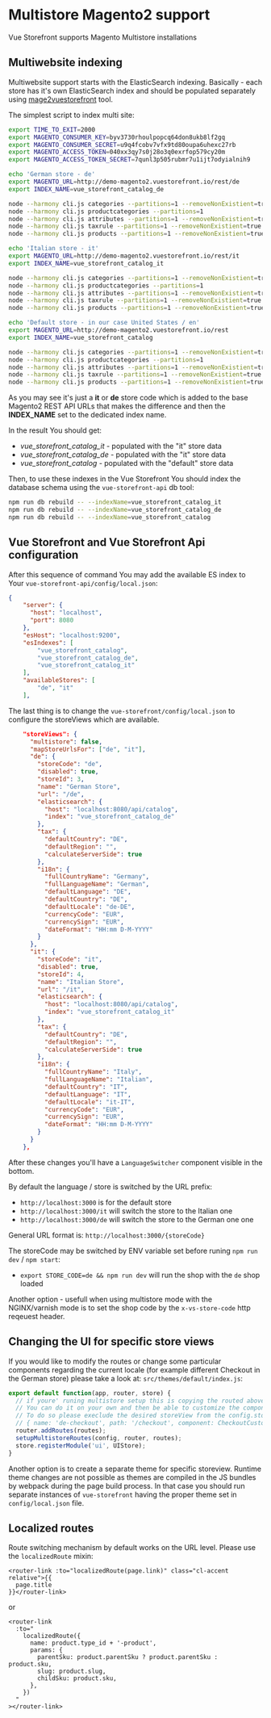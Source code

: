 # Multistore Magento2 support

Vue Storefront supports Magento Multistore installations

## Multiwebsite indexing

Multiwebsite support starts with the ElasticSearch indexing. Basically - each store has it's own ElasticSearch index and should be populated separately using [mage2vuestorefront](https://github.com/DivanteLtd/mage2vuestorefront) tool.

The simplest script to index multi site:

```bash
export TIME_TO_EXIT=2000
export MAGENTO_CONSUMER_KEY=byv3730rhoulpopcq64don8ukb8lf2gq
export MAGENTO_CONSUMER_SECRET=u9q4fcobv7vfx9td80oupa6uhexc27rb
export MAGENTO_ACCESS_TOKEN=040xx3qy7s0j28o3q0exrfop579cy20m
export MAGENTO_ACCESS_TOKEN_SECRET=7qunl3p505rubmr7u1ijt7odyialnih9

echo 'German store - de'
export MAGENTO_URL=http://demo-magento2.vuestorefront.io/rest/de
export INDEX_NAME=vue_storefront_catalog_de

node --harmony cli.js categories --partitions=1 --removeNonExistient=true
node --harmony cli.js productcategories --partitions=1
node --harmony cli.js attributes --partitions=1 --removeNonExistient=true
node --harmony cli.js taxrule --partitions=1 --removeNonExistient=true
node --harmony cli.js products --partitions=1 --removeNonExistient=true

echo 'Italian store - it'
export MAGENTO_URL=http://demo-magento2.vuestorefront.io/rest/it
export INDEX_NAME=vue_storefront_catalog_it

node --harmony cli.js categories --partitions=1 --removeNonExistient=true
node --harmony cli.js productcategories --partitions=1
node --harmony cli.js attributes --partitions=1 --removeNonExistient=true
node --harmony cli.js taxrule --partitions=1 --removeNonExistient=true
node --harmony cli.js products --partitions=1 --removeNonExistient=true

echo 'Default store - in our case United States / en'
export MAGENTO_URL=http://demo-magento2.vuestorefront.io/rest
export INDEX_NAME=vue_storefront_catalog

node --harmony cli.js categories --partitions=1 --removeNonExistient=true
node --harmony cli.js productcategories --partitions=1
node --harmony cli.js attributes --partitions=1 --removeNonExistient=true
node --harmony cli.js taxrule --partitions=1 --removeNonExistient=true
node --harmony cli.js products --partitions=1 --removeNonExistient=true
```

As you may see it's just a **it** or **de** store code which is added to the base Magento2 REST API URLs that makes the difference and then the **INDEX_NAME** set to the dedicated index name.

In the result You should get:

- _vue_storefront_catalog_it_ - populated with the "it" store data
- _vue_storefront_catalog_de_ - populated with the "it" store data
- _vue_storefront_catalog_ - populated with the "default" store data

Then, to use these indexes in the Vue Storefront You should index the database schema using the `vue-storefront-api` db tool:

```bash
npm run db rebuild -- --indexName=vue_storefront_catalog_it
npm run db rebuild -- --indexName=vue_storefront_catalog_de
npm run db rebuild -- --indexName=vue_storefront_catalog
```

## Vue Storefront and Vue Storefront Api configuration

After this sequence of command You may add the available ES index to Your `vue-storefront-api/config/local.json`:

```json
{
    "server": {
      "host": "localhost",
      "port": 8080
    },
	"esHost": "localhost:9200",
	"esIndexes": [
		"vue_storefront_catalog",
		"vue_storefront_catalog_de",
		"vue_storefront_catalog_it"
	],
	"availableStores": [
		"de", "it"
	],

```

The last thing is to change the `vue-storefront/config/local.json` to configure the storeViews which are available.

```json
    "storeViews": {
      "multistore": false,
      "mapStoreUrlsFor": ["de", "it"],
      "de": {
        "storeCode": "de",
        "disabled": true,
        "storeId": 3,
        "name": "German Store",
        "url": "/de",
        "elasticsearch": {
          "host": "localhost:8080/api/catalog",
          "index": "vue_storefront_catalog_de"
        },
        "tax": {
          "defaultCountry": "DE",
          "defaultRegion": "",
          "calculateServerSide": true
        },
        "i18n": {
          "fullCountryName": "Germany",
          "fullLanguageName": "German",
          "defaultLanguage": "DE",
          "defaultCountry": "DE",
          "defaultLocale": "de-DE",
          "currencyCode": "EUR",
          "currencySign": "EUR",
          "dateFormat": "HH:mm D-M-YYYY"
        }
      },
      "it": {
        "storeCode": "it",
        "disabled": true,
        "storeId": 4,
        "name": "Italian Store",
        "url": "/it",
        "elasticsearch": {
          "host": "localhost:8080/api/catalog",
          "index": "vue_storefront_catalog_it"
        },
        "tax": {
          "defaultCountry": "DE",
          "defaultRegion": "",
          "calculateServerSide": true
        },
        "i18n": {
          "fullCountryName": "Italy",
          "fullLanguageName": "Italian",
          "defaultCountry": "IT",
          "defaultLanguage": "IT",
          "defaultLocale": "it-IT",
          "currencyCode": "EUR",
          "currencySign": "EUR",
          "dateFormat": "HH:mm D-M-YYYY"
        }
      }
    },
```

After these changes you'll have a `LanguageSwitcher` component visible in the bottom.

By default the language / store is switched by the URL prefix:

- `http://localhost:3000` is for the default store
- `http://localhost:3000/it` will switch the store to the Italian one
- `http://localhost:3000/de` will switch the store to the German one one

General URL format is:
`http://localhost:3000/{storeCode}`

The storeCode may be switched by ENV variable set before runing `npm run dev` / `npm start`:

- `export STORE_CODE=de && npm run dev` will run the shop with the `de` shop loaded

Another option - usefull when using multistore mode with the NGINX/varnish mode is to set the shop code by the `x-vs-store-code` http reqeuest header.

## Changing the UI for specific store views

If you would like to modify the routes or change some particular components regarding the current locale (for example different Checkout in the German store) please take a look at: `src/themes/default/index.js`:

```js
export default function(app, router, store) {
  // if youre' runing multistore setup this is copying the routed above adding the 'storeCode' prefix to the URLs and the names of the routes
  // You can do it on your own and then be able to customize the components used for example for German storeView checkout
  // To do so please execlude the desired storeView from the config.storeViews.mapStoreUrlsFor and map the URLs by Your own like:
  // { name: 'de-checkout', path: '/checkout', component: CheckoutCustomized },
  router.addRoutes(routes);
  setupMultistoreRoutes(config, router, routes);
  store.registerModule('ui', UIStore);
}
```

Another option is to create a separate theme for specific storeview. Runtime theme changes are not possible as themes are compiled in the JS bundles by webpack during the page build process. In that case you should run separate instances of `vue-storefront` having the proper theme set in `config/local.json` file.

## Localized routes

Route switching mechanism by default works on the URL level. Please use the `localizedRoute` mixin:

```vue
<router-link :to="localizedRoute(page.link)" class="cl-accent relative">{{
  page.title
}}</router-link>
```

or

```vue
<router-link
  :to="
    localizedRoute({
      name: product.type_id + '-product',
      params: {
        parentSku: product.parentSku ? product.parentSku : product.sku,
        slug: product.slug,
        childSku: product.sku,
      },
    })
  "
></router-link>
```
